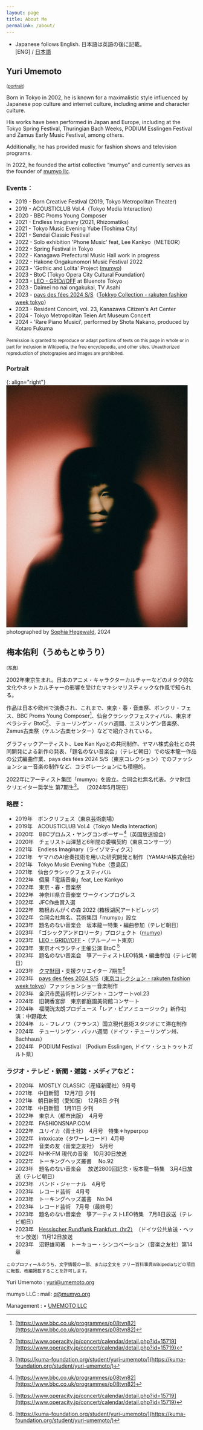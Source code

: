```yaml
---
layout: page
title: About Me
permalink: /about/
---
```


* Japanese follows English. 日本語は英語の後に記載。  
[ENG] / [日本語](#梅本佑利うめもとゆうり)

## Yuri Umemoto 

<small>([portrait](#portrait))</small> 

Born in Tokyo in 2002, he is known for a maximalistic style influenced by Japanese pop culture and internet culture, including anime and character culture. 

His works have been performed in Japan and Europe, including at the Tokyo Spring Festival, Thuringian Bach Weeks, PODIUM Esslingen Festival and Zamus Early Music Festival, among others. 

Additionally, he has provided music for fashion shows and television programs. 

In 2022, he founded the artist collective “mumyo” and currently serves as the founder of [mumyo llc](https://mumyo.org/). 
 
### Events：

- 2019 -  Born Creative Festival (2019, Tokyo Metropolitan Theater)
- 2019 - ACOUSTICLUB Vol.4（Tokyo Media Interaction）
- 2020 - BBC Proms Young Composer
- 2021 - Endless Imaginary (2021, Rhizomatiks)
- 2021 - Tokyo Music Evening Yube (Toshima City)
- 2021 - Sendai Classic Festival
- 2022 - Solo exhibition 'Phone Music' feat, Lee Kankyo（METEOR）
- 2022 - Spring Festival in Tokyo
- 2022 - Kanagawa Prefectural Music Hall work in progress
- 2022 - Hakone Ongakunomori Music Festival 2022
- 2023 - 'Gothic and Lolita' Project ([mumyo](https://mumyo.org/))
- 2023 - BtoC (Tokyo Opera City Cultural Foundation)
- 2023 - [LEO - GRID//OFF](https://www.bluenote.co.jp/jp/artists/leo/) at Bluenote Tokyo
- 2023 - Daimei no nai ongakukai, TV Asahi 
- 2023 - [pays des fées 2024 S/S](https://youtu.be/71kn5FtOmZE?si=7Rzss-Saw93-g03v)（[Tokkyo Collection - rakuten fashion week tokyo](https://rakutenfashionweektokyo.com/en/aboutrfwt/)）
- 2023 - Resident Concert, vol. 23,  Kanazawa Citizen's Art Center
- 2024 - Tokyo Metropolitan Teien Art Museum Concert
- 2024 - 'Rare Piano Musici', performed by Shota Nakano, produced by Kotaro Fukuma

<small>
Permission is granted to reproduce or adapt portions of texts on this page in whole or in part for inclusion in Wikipedia, the free encyclopedia, and other sites. Unauthorized reproduction of photograpies and images are prohibited.
</small>

### Portrait

{: align="right"}
![Yuri UMEMOTO, photographed by Sophia Hegewald, 2024](/pics/SophiaHegewald_Yuri%20Umemoto2024050166361_small.png)     
photographed by [Sophia Hegewald](https://sophia-hegewald.de), 2024 

## 梅本佑利（うめもとゆうり）

<small>([写真](#portrait))</small> 

2002年東京生まれ。日本のアニメ・キャラクターカルチャーなどのオタク的な文化やネットカルチャーの影響を受けたマキシマリスティックな作風で知られる。

作品は日本や欧州で演奏され、これまで、東京・春・音楽祭、ボンクリ・フェス、BBC Proms Young Composer[^bbc]、仙台クラシックフェスティバル、東京オペラシティ BtoC[^b2c]、 テューリンゲン・バッハ週間、エスリンゲン音楽祭、Zamus古楽祭（ケルン古楽センター）などで紹介されている。

グラフィックアーティスト、Lee Kan Kyoとの共同制作、ヤマハ株式会社との共同開発による新作の発表、「題名のない音楽会」（テレビ朝日）での坂本龍一作品の公式編曲作業、pays des fées 2024 S/S（東京コレクション）でのファッションショー音楽の制作など、コラボレーションにも積極的。

2022年にアーティスト集団「mumyo」を設立。合同会社無名代表。クマ財団 クリエイター奨学生 第7期生[^kuma]。
（2024年5月現在） 
 

[^kuma]: [https://kuma-foundation.org/student/yuri-umemoto/](https://kuma-foundation.org/student/yuri-umemoto/)
[^b2c]: [https://www.operacity.jp/concert/calendar/detail.php?id=15719](https://www.operacity.jp/concert/calendar/detail.php?id=15719)
[^bbc]: [https://www.bbc.co.uk/programmes/p08tvn82](https://www.bbc.co.uk/programmes/p08tvn82)

### 略歴：
- 2019年　ボンクリフェス（東京芸術劇場）
- 2019年　ACOUSTICLUB Vol.4（Tokyo Media Interaction）
- 2020年　BBCプロムス・ヤングコンポーザー[^bbc]（英国放送協会）
- 2020年　チェリスト山澤慧と6年間の委嘱契約（東京コンサーツ）
- 2021年　Endless Imaginary（ライゾマティクス）
- 2021年　ヤマハのAI合奏技術を用いた研究開発と制作（YAMAHA株式会社）
- 2021年　Tokyo Music Evening Yube（豊島区）
- 2021年　仙台クラシックフェスティバル
- 2022年　個展「電話音楽」feat, Lee Kankyo
- 2022年　東京・春・音楽祭
- 2022年　神奈川県立音楽堂 ワークインプログレス
- 2022年　JFC作曲賞入選
- 2022年　箱根おんがくの森 2022 (箱根湖尻アートビレッジ)
- 2022年　合同会社無名、芸術集団「mumyo」設立
- 2023年　題名のない音楽会　坂本龍一特集・編曲参加（テレビ朝日）
- 2023年　「ゴシックアンドロリータ」プロジェクト（[mumyo](https://mumyo.org/)）
- 2023年　[LEO - GRID//OFF](https://www.bluenote.co.jp/jp/artists/leo/) -（ブルーノート東京）
- 2023年　東京オペラシティ主催公演 BtoC [^b2c]
- 2023年　題名のない音楽会　箏アーティストLEO特集・編曲参加（テレビ朝日）
- 2023年　[クマ財団](https://kuma-foundation.org/student/yuri-umemoto/)・支援クリエイター 7期生[^kuma]
- 2023年　[pays des fées 2024 S/S](https://youtu.be/71kn5FtOmZE?si=7Rzss-Saw93-g03v)（[東京コレクション - rakuten fashion week tokyo](https://rakutenfashionweektokyo.com/en/aboutrfwt/)）ファッションショー音楽制作
- 2023年　金沢市民芸術村レジデント・コンサートvol.23
- 2024年　旧朝香宮邸　東京都庭園美術館コンサート
- 2024年　福間洸太朗プロデュース「レア・ピアノミュージック」新作初演：中野翔太
- 2024年　ル・フレノワ（フランス）国立現代芸術スタジオにて滞在制作
- 2024年　テューリンゲン・バッハ週間（ドイツ・テューリンゲン州、Bachhaus）
- 2024年　PODIUM Festival （Podium Esslingen, ドイツ・シュトゥットガルト県）
 
### ラジオ・テレビ・新聞・雑誌・メディアなど：
- 2020年　MOSTLY CLASSIC（産経新聞社）9月号
- 2021年　中日新聞　12月7日 夕刊
- 2021年　朝日新聞（愛知版）　12月8日 夕刊
- 2021年　中日新聞　1月11日 夕刊
- 2022年　東京人（都市出版）　4月号
- 2022年　FASHIONSNAP.COM
- 2022年　ユリイカ（青土社）　4月号　特集＊hyperpop
- 2022年　intoxicate（タワーレコード）4月号
- 2022年　音楽の友（音楽之友社）　5月号
- 2022年　NHK-FM 現代の音楽　10月30日放送
- 2022年　トーキングヘッズ叢書　 No.92
- 2023年　題名のない音楽会　 放送2800回記念・坂本龍一特集　3月4日放送（テレビ朝日）
- 2023年　バンド・ジャーナル　4月号
- 2023年　レコード芸術　4月号
- 2023年　トーキングヘッズ叢書　No.94
- 2023年　レコード芸術　7月号（最終号）
- 2023年　題名のない音楽会　箏アーティストLEO特集　7月8日放送（テレビ朝日）
- 2023年　[Hessischer Rundfunk Frankfurt（hr2）](https://www.hr2.de/programm/sendezeiten/the-artists-corner--johannes-s-sistermanns---soundcard-nagoya,epg-the-artists-corner-736.html)　（ドイツ公共放送・ヘッセン放送）11月12日放送
- 2023年　沼野雄司著　トーキョー・シンコペーション（音楽之友社）第14章
 
<small>
このプロフィールのうち、文字情報の一部、または全文を フリー百科事典Wikipediaなどの項目に転載、改編掲載することを許可します。
</small>

Yuri Umemoto :
yuri@umemoto.org
 
mumyo LLC :
mail: q@mumyo.org
 
Management :
• [UMEMOTO LLC](https://home.umemoto.org/)

